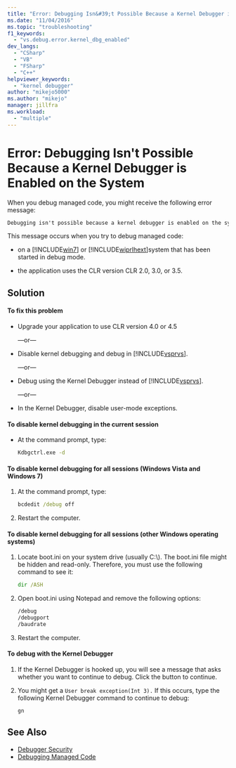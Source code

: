 ```yaml
---
title: "Error: Debugging Isn&#39;t Possible Because a Kernel Debugger is Enabled on the System | Microsoft Docs"
ms.date: "11/04/2016"
ms.topic: "troubleshooting"
f1_keywords:
  - "vs.debug.error.kernel_dbg_enabled"
dev_langs:
  - "CSharp"
  - "VB"
  - "FSharp"
  - "C++"
helpviewer_keywords:
  - "kernel debugger"
author: "mikejo5000"
ms.author: "mikejo"
manager: jillfra
ms.workload:
  - "multiple"
---
```

# Error: Debugging Isn&#39;t Possible Because a Kernel Debugger is Enabled on the System
When you debug managed code, you might receive the following error message:

```cmd
Debugging isn't possible because a kernel debugger is enabled on the system
```

 This message occurs when you try to debug managed code:

- on a [!INCLUDE[win7](../debugger/includes/win7_md.md)] or [!INCLUDE[wiprlhext](../debugger/includes/wiprlhext_md.md)]system that has been started in debug mode.

- the application uses the CLR version CLR 2.0, 3.0, or 3.5.

## Solution

#### To fix this problem

- Upgrade your application to use CLR version 4.0 or 4.5

   —or—

- Disable kernel debugging and debug in [!INCLUDE[vsprvs](../code-quality/includes/vsprvs_md.md)].

   —or—

- Debug using the Kernel Debugger instead of [!INCLUDE[vsprvs](../code-quality/includes/vsprvs_md.md)].

   —or—

- In the Kernel Debugger, disable user-mode exceptions.

#### To disable kernel debugging in the current session

-   At the command prompt, type:

    ```cmd
    Kdbgctrl.exe -d
    ```

#### To disable kernel debugging for all sessions (Windows Vista and Windows 7)

1.  At the command prompt, type:

    ```cmd
    bcdedit /debug off
    ```

2.  Restart the computer.

#### To disable kernel debugging for all sessions (other Windows operating systems)

1.  Locate boot.ini on your system drive (usually C:\\). The boot.ini file might be hidden and read-only. Therefore, you must use the following command to see it:

    ```cmd
    dir /ASH
    ```

2.  Open boot.ini using Notepad and remove the following options:

    ```cmd
    /debug
    /debugport
    /baudrate
    ```

3.  Restart the computer.

#### To debug with the Kernel Debugger

1.  If the Kernel Debugger is hooked up, you will see a message that asks whether you want to continue to debug. Click the button to continue.

2.  You might get a `User break exception(Int 3).` If this occurs, type the following Kernel Debugger command to continue to debug:

     `gn`

## See Also
- [Debugger Security](../debugger/debugger-security.md)
- [Debugging Managed Code](../debugger/debugging-managed-code.md)
